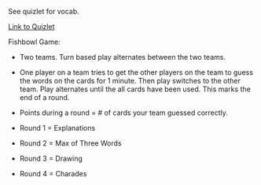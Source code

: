 See quizlet for vocab.

[Link to Quizlet](https://quizlet.com/_9mrugq?x=1jqt&i=3m9zxf)

Fishbowl Game:

- Two teams. Turn based play alternates between the two teams. 

- One player on a team tries to get the other players on the team to guess the words on the cards for 1 minute. 
  Then play switches to the other team.
  Play alternates until the all cards have been used.
  This marks the end of a round.

- Points during a round = # of cards your team guessed correctly. 

- Round 1 = Explanations

- Round 2 = Max of Three Words

- Round 3 = Drawing

- Round 4 = Charades

